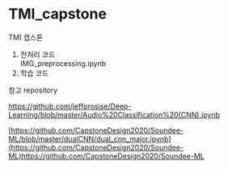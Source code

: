 # TMI_capstone
TMI 캡스톤    

1. 전처리 코드   
   IMG_preprocessing.ipynb   
2. 학습 코드
   

참고 repository    

https://github.com/jeffprosise/Deep-Learning/blob/master/Audio%20Classification%20(CNN).ipynb   

[https://github.com/CapstoneDesign2020/Soundee-ML/blob/master/dualCNN/dual_cnn_major.ipynb](https://github.com/CapstoneDesign2020/Soundee-ML)https://github.com/CapstoneDesign2020/Soundee-ML
